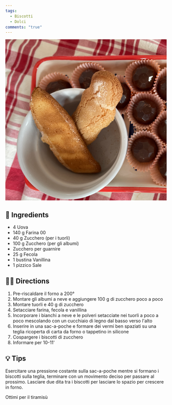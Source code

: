 ```yaml
---
tags:
  - Biscotti
  - Dolci
comments: "true"
---
```


![](../images/savoiardi.jpeg)

## 🧾 Ingredients
- 4 Uova
- 140 g Farina 00
- 40 g Zucchero (per i tuorli)
- 100 g Zucchero (per gli albumi)
- Zucchero per guarnire
- 25 g Fecola
- 1 bustina Vanillina
- 1 pizzico Sale

## 👩‍🍳 Directions
1. Pre-riscaldare il forno a 200°
2. Montare gli albumi a neve e aggiungere 100 g di zucchero poco a poco
3. Montare tuorli e 40 g di zucchero 
4. Setacciare farina, fecola e vanillina
5. Incorporare i bianchi a neve e le polveri setacciate nei tuorli a poco a poco mescolando con un cucchiaio di legno dal basso verso l'alto
6. Inserire in una sac-a-poche e formare dei vermi ben spaziati su una teglia ricoperta di carta da forno o tappetino in silicone
7. Cospargere i biscotti di zucchero
8. Informare per 10-11'

## 💡 Tips

Esercitare una pressione costante sulla sac-a-poche mentre si formano i biscotti sulla teglia, terminare con un movimento deciso per passare al prossimo. Lasciare due dita tra i biscotti per lasciare lo spazio per crescere in forno.

Ottimi per il tiramisù
